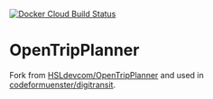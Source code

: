 [![Docker Cloud Build Status](https://img.shields.io/docker/cloud/build/codeformuenster/opentripplanner)](https://hub.docker.com/repository/docker/codeformuenster/opentripplanner)

# OpenTripPlanner

Fork from [HSLdevcom/OpenTripPlanner](https://github.com/HSLdevcom/OpenTripPlanner) and used in [codeformuenster/digitransit](https://github.com/codeformuenster/digitransit).
